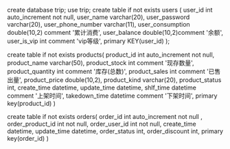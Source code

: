 create database trip;
use trip;
create table if not exists users (
user_id  int auto_increment not null,
user_name varchar(20),
user_password varchar(20),
user_phone_number varchar(11),
user_consumption  double(10,2) comment '累计消费',
user_balance double(10,2)comment '余额',
user_is_vip int comment 'vip等级',
primary KEY(user_id)
);



create table if not exists products(
product_id int auto_increment not null,
product_name varchar(50),
product_stock int comment '现存数量',
product_quantity int comment '库存(总数)',
product_sales int comment '已售出量',
product_price double(10,2),
product_kind varchar(20),
product_status int,
create_time datetime,
update_time datetime,
shlf_time datetime comment '上架时间',
takedown_time datetime comment '下架时间',
primary key(product_id)
)






create table if not exists orders(
order_id int auto_increment not null ,
order_product_id int not null,
order_user_id int  not null,
create_time datetime,
update_time datetime,
order_status int,
order_discount int,
primary key(order_id)
)



 